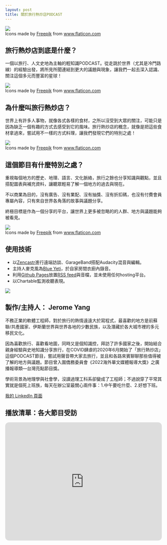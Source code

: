 ```yaml
---
layout: post
title: 關於旅行熱炒店PODCAST
---
```


<img class="flaticon" src="https://cdn-icons-png.flaticon.com/512/1243/1243420.png">
<div class="attribution">Icons made by <a href="https://www.flaticon.com/authors/freepik" title="Freepik">Freepik</a> from <a href="https://www.flaticon.com/" title="Flaticon">www.flaticon.com</a></div>

## 旅行熱炒店到底是什麼？

一個以旅行、人文史地為主軸的輕知識PODCAST。從走跳於世界（尤其是冷門路線）的經驗出發，將所見所聞連結到更大的議題與現象，讓我們一起去深入認識、關注這個多元而豐富的星球！

<img class="flaticon" src="https://cdn-icons-png.flaticon.com/512/673/673615.png">
<div class="attribution">Icons made by <a href="https://www.flaticon.com/authors/freepik" title="Freepik">Freepik</a> from <a href="https://www.flaticon.com/" title="Flaticon">www.flaticon.com</a></div>

## 為什麼叫旅行熱炒店？

世界上有許多人事物，就像各式各樣的食材，之所以沒受到大眾的關注，可能只是因為缺乏一個有趣的方式去感受到它的風味。旅行熱炒店的概念，就像是把這些食材拿過來，嘗試用不一樣的方式料理，讓我們發現它們的特別之處！

<img class="flaticon" src="https://cdn-icons-png.flaticon.com/512/854/854878.png">
<div class="attribution">Icons made by <a href="https://www.flaticon.com/authors/freepik" title="Freepik">Freepik</a> from <a href="https://www.flaticon.com/" title="Flaticon">www.flaticon.com</a></div>

## 這個節目有什麼特別之處？

重視每個地方的歷史、地理、語言、文化脈絡，旅行之餘也分享知識與觀點，並且搭配圖表與補充資料，讓聽眾輕易了解一個地方的過去與現在。

不以商業為目的，沒有廣告、沒有業配、沒有抽獎、沒有折扣碼，也沒有付費會員專屬內容，只有來自世界各角落的故事與議題分享。

終極目標是作為一個分享的平台，讓世界上更多被忽略的的人群、地方與議題能夠被看見。

<img class="flaticon" src="https://cdn-icons-png.flaticon.com/512/2946/2946176.png">
<div class="attribution">Icons made by <a href="https://www.flaticon.com/authors/freepik" title="Freepik">Freepik</a> from <a href="https://www.flaticon.com/" title="Flaticon">www.flaticon.com</a></div>

## 使用技術

* 以[Zencastr](https://zencastr.com/)進行遠端訪談、GarageBand搭配Audacity混音與編輯。
* 主持人麥克風為[Blue Yeti](https://www.bluemic.com/en-us/products/yeti/)，於自家房間衣廚內錄音。
* 利用[Github Pages](https://pages.github.com/)放置[RSS feed](https://ltsoj.com/podcast.xml)與音檔，並未使用任何hosting平台。
* 以Chartable監測收聽表現。

<img class="flaticon" src="https://imgur.com/v9mlLpa.jpg">

## 製作/主持人： Jerome Yang

不務正業的軟體工程師，對於旅行的熱情遠遠大於寫程式，最喜歡的地方是前蘇聯/共產國家、伊斯蘭世界與世界各地的少數民族，以及潛藏於各大城市裡的多元移民文化。

因為喜歡旅行、喜歡看地圖，同時又是個知識控，拜訪了許多國家之後，開始結合親身經驗與史地知識分享旅行，在COVID肆虐的2020年6月開始了「旅行熱炒店」這個PODCAST節目，嘗試用聲音帶大家去旅行，並且和各路來賓聊聊那些值得被了解的地方與議題。節目曾入圍僑務委員會《2022海外華文媒體報導大獎》之廣播報導類—台灣亮點節目獎。

學術背景為地理學與社會學，沒讀過理工科系卻變成了工程師；不過說穿了平常其實就是個死上班族，每天在辦公室最關心兩件事：1.中午要吃什麼、2.好想下班。

[我的 LinkedIn 頁面](https://www.linkedin.com/in/jeromecyang/?locale=zh_TW)

## 播放清單：各大節目受訪

<iframe style="border-radius:12px" src="https://open.spotify.com/embed/playlist/1LzK6nj1RI2bZMY5WWwzRm?utm_source=generator" width="100%" height="380" frameBorder="0" allowfullscreen="" allow="autoplay; clipboard-write; encrypted-media; fullscreen; picture-in-picture"></iframe>
